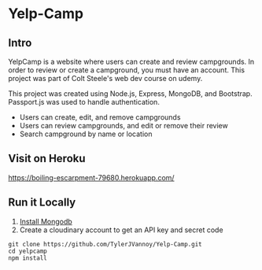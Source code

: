 # Yelp-Camp

## Intro

YelpCamp is a website where users can create and review campgrounds. In order to review or create a campground, you must have an account. This project was part of Colt Steele's web dev course on udemy.

This project was created using Node.js, Express, MongoDB, and Bootstrap. Passport.js was used to handle authentication.

* Users can create, edit, and remove campgrounds
* Users can review campgrounds, and edit or remove their review
* Search campground by name or location


## Visit on Heroku
https://boiling-escarpment-79680.herokuapp.com/


## Run it Locally

1. [Install Mongodb](https://www.mongodb.com/)
2. Create a cloudinary account to get an API key and secret code

````
git clone https://github.com/TylerJVannoy/Yelp-Camp.git
cd yelpcamp
npm install



